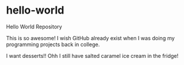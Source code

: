 # hello-world
Hello World Repository

This is so awesome! I wish GitHub already exist when I was doing my programming projects back in college.

I want desserts!! Ohh I still have salted caramel ice cream in the fridge! 
